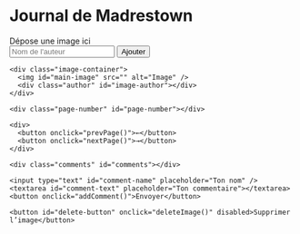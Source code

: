 <!DOCTYPE html>
<html lang="fr">
<head>
  <meta charset="UTF-8" />
  <meta name="viewport" content="width=device-width, initial-scale=1" />
  <title>Journal de Madrestown</title>
  <style>
    /* ... (ton CSS ici, inchangé) ... */
  </style>
</head>
<body>
  <h1>Journal de Madrestown</h1>
  <div class="journal">
    <div id="drop-zone">Dépose une image ici</div>
    <input type="text" id="new-author" placeholder="Nom de l'auteur" />
    <button onclick="addImage()">Ajouter</button>

    <div class="image-container">
      <img id="main-image" src="" alt="Image" />
      <div class="author" id="image-author"></div>
    </div>

    <div class="page-number" id="page-number"></div>

    <div>
      <button onclick="prevPage()">←</button>
      <button onclick="nextPage()">→</button>
    </div>

    <div class="comments" id="comments"></div>

    <input type="text" id="comment-name" placeholder="Ton nom" />
    <textarea id="comment-text" placeholder="Ton commentaire"></textarea>
    <button onclick="addComment()">Envoyer</button>

    <button id="delete-button" onclick="deleteImage()" disabled>Supprimer l’image</button>
  </div>

<script>
  let images = [];
  let comments = {};
  let currentIndex = 0;
  let droppedImage = null;
  let isAdmin = false;
  const adminPassword = "admin123";

  const webhookUrl = "https://discord.com/api/webhooks/1378675075598778430/0e04rMnv6J7OPdCs-rWlZccnr4Vr1XfYASCdCGY9-nljP4sT1EWJaxTC-haY9R7RK83O"; // <- mets ton URL webhook ici
  const imgurClientId = "bf8f7df1ccfb23a"; // <- mets ton Client-ID Imgur ici

  const mainImage = document.getElementById('main-image');
  const imageAuthor = document.getElementById('image-author');
  const pageNumber = document.getElementById('page-number');
  const commentsContainer = document.getElementById('comments');
  const deleteButton = document.getElementById('delete-button');

  function render() {
    if (images.length === 0) {
      mainImage.src = "";
      imageAuthor.textContent = "";
      pageNumber.textContent = "Aucune image";
      commentsContainer.innerHTML = "";
      deleteButton.disabled = true;
      return;
    }
    const current = images[currentIndex];
    mainImage.src = current.url;
    imageAuthor.textContent = current.author;
    pageNumber.textContent = `Page ${currentIndex + 1} / ${images.length}`;

    const currentComments = comments[current.url] || [];
    commentsContainer.innerHTML = currentComments.map(
      c => `<div class="comment"><strong>${c.name}</strong>: ${c.text}</div>`
    ).join('');

    deleteButton.disabled = !isAdmin;
  }

  function addImage() {
    const author = document.getElementById('new-author').value.trim();
    if (!droppedImage || !author) {
      alert("Ajoute une image et un nom d'auteur.");
      return;
    }
    // Upload sur Imgur
    uploadToImgur(droppedImage).then(imgurUrl => {
      images.push({ url: imgurUrl, author });
      currentIndex = images.length - 1;
      comments[imgurUrl] = [];
      droppedImage = null;
      document.getElementById('new-author').value = '';
      document.getElementById('drop-zone').textContent = "Dépose une image ici";

      render();
      sendToDiscordWebhook(author, imgurUrl);
    }).catch(err => {
      alert("Erreur lors de l'upload de l'image.");
      console.error(err);
    });
  }

  function uploadToImgur(base64Image) {
    return new Promise((resolve, reject) => {
      // Supprime le préfixe data:image/png;base64,
      const base64Data = base64Image.split(',')[1];

      fetch("https://api.imgur.com/3/image", {
        method: "POST",
        headers: {
          Authorization: `Client-ID ${imgurClientId}`,
          "Content-Type": "application/json",
        },
        body: JSON.stringify({
          image: base64Data,
          type: "base64"
        }),
      })
      .then(response => response.json())
      .then(data => {
        if (data.success) {
          resolve(data.data.link);
        } else {
          reject(data);
        }
      })
      .catch(reject);
    });
  }

  function sendToDiscordWebhook(author, imageUrl) {
    const payload = {
      content: `Nouvelle image ajoutée par **${author}**`,
      embeds: [
        {
          image: {
            url: imageUrl
          }
        }
      ]
    };

    fetch(webhookUrl, {
      method: "POST",
      headers: { "Content-Type": "application/json" },
      body: JSON.stringify(payload),
    }).then(response => {
      if (!response.ok) {
        console.error("Erreur en envoyant au webhook Discord");
      }
    }).catch(console.error);
  }

  function prevPage() {
    if (currentIndex > 0) {
      currentIndex--;
      render();
    }
  }

  function nextPage() {
    if (currentIndex < images.length - 1) {
      currentIndex++;
      render();
    }
  }

  function addComment() {
    const name = document.getElementById('comment-name').value.trim();
    const text = document.getElementById('comment-text').value.trim();
    if (!name || !text) return;

    const url = images[currentIndex]?.url;
    if (!url) return;

    comments[url].push({ name, text });
    document.getElementById('comment-name').value = '';
    document.getElementById('comment-text').value = '';
    render();
  }

  function deleteImage() {
    if (!isAdmin) {
      alert("Action réservée à l'administrateur.");
      return;
    }

    const url = images[currentIndex]?.url;
    if (!url) return;

    images.splice(currentIndex, 1);
    delete comments[url];
    if (currentIndex >= images.length) currentIndex = images.length - 1;
    render();
  }

  const dropZone = document.getElementById('drop-zone');
  dropZone.addEventListener('dragover', e => {
    e.preventDefault();
    dropZone.classList.add('dragover');
  });

  dropZone.addEventListener('dragleave', () => {
    dropZone.classList.remove('dragover');
  });

  dropZone.addEventListener('drop', e => {
    e.preventDefault();
    dropZone.classList.remove('dragover');
    const file = e.dataTransfer.files[0];
    if (file && file.type.startsWith('image/')) {
      const reader = new FileReader();
      reader.onload = () => {
        droppedImage = reader.result;
        dropZone.textContent = "Image prête ! Clique sur Ajouter.";
      };
      reader.readAsDataURL(file);
    } else {
      alert("Ce fichier n’est pas une image.");
    }
  });

  window.addEventListener('keydown', e => {
    if (e.altKey && e.key.toLowerCase() === 'r') {
      const pwd = prompt("Mot de passe admin :");
      if (pwd === adminPassword) {
        isAdmin = true;
        deleteButton.disabled = false;
        alert("Mode admin activé.");
        render();
      } else {
        alert("Mot de passe incorrect.");
      }
    }
  });

  render();
</script>
</body>
</html>
